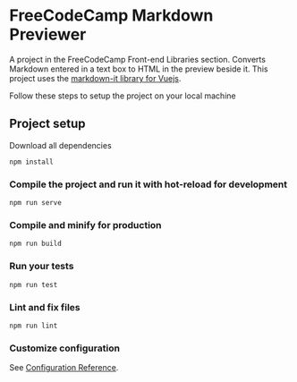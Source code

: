 # FreeCodeCamp Markdown Previewer

A project in the FreeCodeCamp Front-end Libraries section. Converts Markdown entered in a text box to HTML in the preview beside it. This project uses the [markdown-it library for Vuejs](https://github.com/ravenq/markdown-it-vue). 

Follow these steps to setup the project on your local machine

## Project setup

Download all dependencies
```
npm install
```

### Compile the project and run it with hot-reload for development
```
npm run serve
```

### Compile and minify for production
```
npm run build
```

### Run your tests
```
npm run test
```

### Lint and fix files
```
npm run lint
```

### Customize configuration
See [Configuration Reference](https://cli.vuejs.org/config/).
